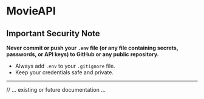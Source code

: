 # MovieAPI

## Important Security Note

**Never commit or push your `.env` file (or any file containing secrets, passwords, or API keys) to GitHub or any public repository.**

- Always add `.env` to your `.gitignore` file.
- Keep your credentials safe and private.

---

// ... existing or future documentation ... 